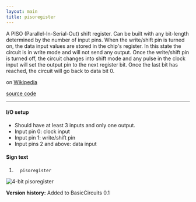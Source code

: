 ```yaml
---
layout: main
title: pisoregister
---
```


A PISO (Parallel-In-Serial-Out) shift register. Can be built with any bit-length determined by the number of input pins.
When the write/shift pin is turned on, the data input values are stored in the chip's register. In this state the circuit is in write mode and will not send any output.
Once the write/shift pin is turned off, the circuit changes into shift mode and any pulse in the clock input will set the output pin to the next register bit. Once the last bit has reached, the circuit will go back to data bit 0.
 
on [Wikipedia](http://en.wikipedia.org/wiki/Shift_register)

[source code](https://github.com/eisental/BasicCircuits/blob/master/src/main/java/org/tal/basiccircuits/pisoregister.java)

* * *

#### I/O setup 
* Should have at least 3 inputs and only one output.
* Input pin 0: clock input
* Input pin 1: write/shift pin
* Input pins 2 and above: data input

#### Sign text
1. `   pisoregister   `

![4-bit pisoregister](/RedstoneChips/images/pisoregister.png "4-bit pisoregister")

__Version history:__ Added to BasicCircuits 0.1
